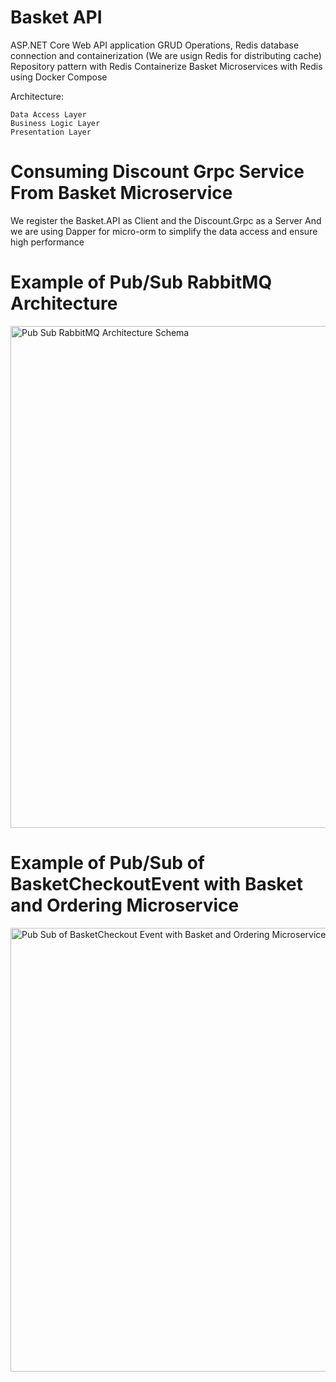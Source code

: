 # Basket API 

ASP.NET Core Web API application
GRUD Operations,
Redis database connection and containerization (We are usign Redis for distributing cache) 
Repository pattern with Redis
Containerize Basket Microservices with Redis using Docker Compose

Architecture: 

	Data Access Layer
	Business Logic Layer
	Presentation Layer

# Consuming Discount Grpc Service From Basket Microservice
We register the Basket.API as Client and the Discount.Grpc as a Server
And we are using Dapper for micro-orm to simplify the data access and ensure high performance

# Example of Pub/Sub RabbitMQ Architecture
<img width="803" alt="Pub Sub RabbitMQ Architecture Schema" src="https://user-images.githubusercontent.com/57910640/189497823-6b2efb1e-33df-4daf-99b0-a147fb849733.png">

# Example of Pub/Sub of BasketCheckoutEvent with Basket and Ordering Microservice
<img width="710" alt="Pub Sub of BasketCheckout Event with Basket and Ordering Microservices" src="https://user-images.githubusercontent.com/57910640/189497854-8b9e56fb-529d-4912-ab36-d71bf799fd40.png">
